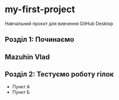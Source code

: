 # my-first-project
Навчальний проєкт для вивчення GitHub Desktop
## Розділ 1: Починаємо 
## Mazuhin Vlad
## Розділ 2: Тестуємо роботу гілок 
*   Пункт А
*   Пункт Б
